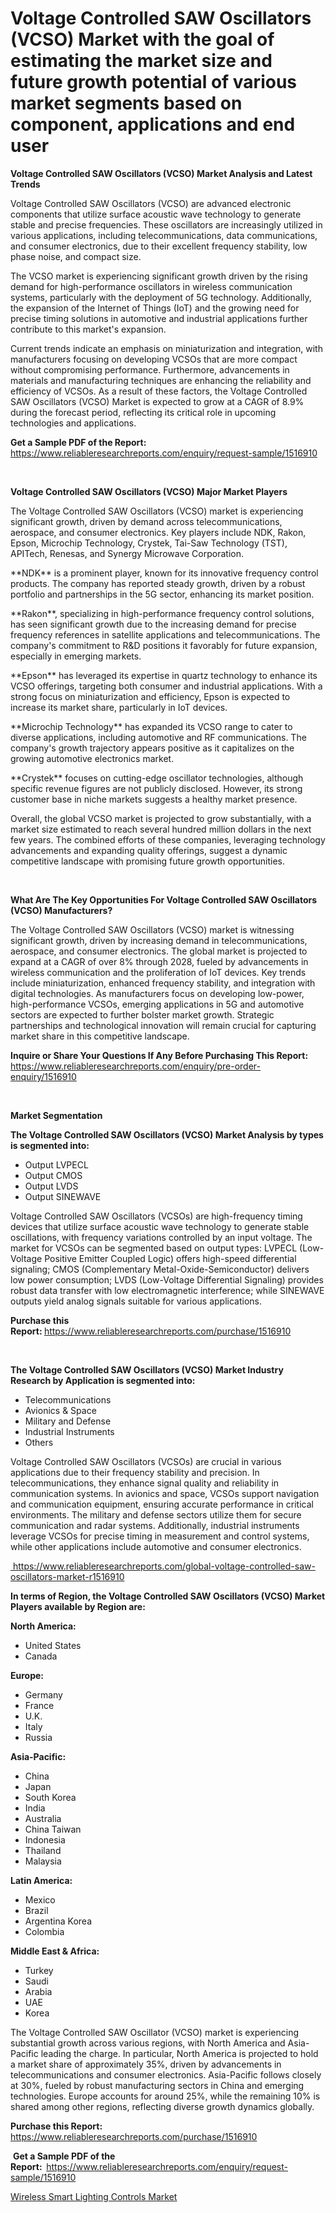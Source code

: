 <p><h1>Voltage Controlled SAW Oscillators (VCSO) Market with the goal of estimating the market size and future growth potential of various market segments based on component, applications and end user</h1></p><p><strong>Voltage Controlled SAW Oscillators (VCSO) Market Analysis and Latest Trends</strong></p>
<p><p>Voltage Controlled SAW Oscillators (VCSO) are advanced electronic components that utilize surface acoustic wave technology to generate stable and precise frequencies. These oscillators are increasingly utilized in various applications, including telecommunications, data communications, and consumer electronics, due to their excellent frequency stability, low phase noise, and compact size.</p><p>The VCSO market is experiencing significant growth driven by the rising demand for high-performance oscillators in wireless communication systems, particularly with the deployment of 5G technology. Additionally, the expansion of the Internet of Things (IoT) and the growing need for precise timing solutions in automotive and industrial applications further contribute to this market's expansion.</p><p>Current trends indicate an emphasis on miniaturization and integration, with manufacturers focusing on developing VCSOs that are more compact without compromising performance. Furthermore, advancements in materials and manufacturing techniques are enhancing the reliability and efficiency of VCSOs. As a result of these factors, the Voltage Controlled SAW Oscillators (VCSO) Market is expected to grow at a CAGR of 8.9% during the forecast period, reflecting its critical role in upcoming technologies and applications.</p></p>
<p><strong>Get a Sample PDF of the Report:&nbsp;</strong> <a href="https://www.reliableresearchreports.com/enquiry/request-sample/1516910?utm_campaign=2395&utm_medium=2&utm_source=Github&utm_content=ia&utm_term=07042025&utm_id=voltage-controlled-saw-oscillators-vcso">https://www.reliableresearchreports.com/enquiry/request-sample/1516910</a></p>
<p>&nbsp;</p>
<p><strong>Voltage Controlled SAW Oscillators (VCSO) Major Market Players</strong></p>
<p><p>The Voltage Controlled SAW Oscillators (VCSO) market is experiencing significant growth, driven by demand across telecommunications, aerospace, and consumer electronics. Key players include NDK, Rakon, Epson, Microchip Technology, Crystek, Tai-Saw Technology (TST), APITech, Renesas, and Synergy Microwave Corporation.</p><p>**NDK** is a prominent player, known for its innovative frequency control products. The company has reported steady growth, driven by a robust portfolio and partnerships in the 5G sector, enhancing its market position.</p><p>**Rakon**, specializing in high-performance frequency control solutions, has seen significant growth due to the increasing demand for precise frequency references in satellite applications and telecommunications. The company's commitment to R&D positions it favorably for future expansion, especially in emerging markets.</p><p>**Epson** has leveraged its expertise in quartz technology to enhance its VCSO offerings, targeting both consumer and industrial applications. With a strong focus on miniaturization and efficiency, Epson is expected to increase its market share, particularly in IoT devices.</p><p>**Microchip Technology** has expanded its VCSO range to cater to diverse applications, including automotive and RF communications. The company's growth trajectory appears positive as it capitalizes on the growing automotive electronics market.</p><p>**Crystek** focuses on cutting-edge oscillator technologies, although specific revenue figures are not publicly disclosed. However, its strong customer base in niche markets suggests a healthy market presence.</p><p>Overall, the global VCSO market is projected to grow substantially, with a market size estimated to reach several hundred million dollars in the next few years. The combined efforts of these companies, leveraging technology advancements and expanding quality offerings, suggest a dynamic competitive landscape with promising future growth opportunities.</p></p>
<p>&nbsp;</p>
<p><strong>What Are The Key Opportunities For Voltage Controlled SAW Oscillators (VCSO) Manufacturers?</strong></p>
<p><p>The Voltage Controlled SAW Oscillators (VCSO) market is witnessing significant growth, driven by increasing demand in telecommunications, aerospace, and consumer electronics. The global market is projected to expand at a CAGR of over 8% through 2028, fueled by advancements in wireless communication and the proliferation of IoT devices. Key trends include miniaturization, enhanced frequency stability, and integration with digital technologies. As manufacturers focus on developing low-power, high-performance VCSOs, emerging applications in 5G and automotive sectors are expected to further bolster market growth. Strategic partnerships and technological innovation will remain crucial for capturing market share in this competitive landscape.</p></p>
<p><strong>Inquire or Share Your Questions If Any Before Purchasing This Report:</strong> <a href="https://www.reliableresearchreports.com/enquiry/pre-order-enquiry/1516910?utm_campaign=2395&utm_medium=2&utm_source=Github&utm_content=ia&utm_term=07042025&utm_id=voltage-controlled-saw-oscillators-vcso">https://www.reliableresearchreports.com/enquiry/pre-order-enquiry/1516910</a></p>
<p>&nbsp;</p>
<p><strong>Market Segmentation</strong></p>
<p><strong>The Voltage Controlled SAW Oscillators (VCSO) Market Analysis by types is segmented into:</strong></p>
<p><ul><li>Output LVPECL</li><li>Output CMOS</li><li>Output LVDS</li><li>Output SINEWAVE</li></ul></p>
<p><p>Voltage Controlled SAW Oscillators (VCSOs) are high-frequency timing devices that utilize surface acoustic wave technology to generate stable oscillations, with frequency variations controlled by an input voltage. The market for VCSOs can be segmented based on output types: LVPECL (Low-Voltage Positive Emitter Coupled Logic) offers high-speed differential signaling; CMOS (Complementary Metal-Oxide-Semiconductor) delivers low power consumption; LVDS (Low-Voltage Differential Signaling) provides robust data transfer with low electromagnetic interference; while SINEWAVE outputs yield analog signals suitable for various applications. </p></p>
<p><strong>Purchase this Report:&nbsp;</strong><a href="https://www.reliableresearchreports.com/purchase/1516910?utm_campaign=2395&utm_medium=2&utm_source=Github&utm_content=ia&utm_term=07042025&utm_id=voltage-controlled-saw-oscillators-vcso">https://www.reliableresearchreports.com/purchase/1516910</a></p>
<p>&nbsp;</p>
<p><strong>The Voltage Controlled SAW Oscillators (VCSO) Market Industry Research by Application is segmented into:</strong></p>
<p><ul><li>Telecommunications</li><li>Avionics & Space</li><li>Military and Defense</li><li>Industrial Instruments</li><li>Others</li></ul></p>
<p><p>Voltage Controlled SAW Oscillators (VCSOs) are crucial in various applications due to their frequency stability and precision. In telecommunications, they enhance signal quality and reliability in communication systems. In avionics and space, VCSOs support navigation and communication equipment, ensuring accurate performance in critical environments. The military and defense sectors utilize them for secure communication and radar systems. Additionally, industrial instruments leverage VCSOs for precise timing in measurement and control systems, while other applications include automotive and consumer electronics.</p></p>
<p><a href="https://www.reliableresearchreports.com/global-voltage-controlled-saw-oscillators-market-r1516910?utm_campaign=2395&utm_medium=2&utm_source=Github&utm_content=ia&utm_term=07042025&utm_id=voltage-controlled-saw-oscillators-vcso">&nbsp;https://www.reliableresearchreports.com/global-voltage-controlled-saw-oscillators-market-r1516910</a></p>
<p><strong>In terms of Region, the Voltage Controlled SAW Oscillators (VCSO) Market Players available by Region are:</strong></p>
<p>
    <p> <strong> North America: </strong>
        <ul>
            <li>United States</li>
            <li>Canada</li>
        </ul>
        </p> 
    <p> <strong> Europe: </strong>
        <ul>
            <li>Germany</li>
            <li>France</li>
            <li>U.K.</li>
            <li>Italy</li>
            <li>Russia</li>
        </ul>
        </p> 
    <p> <strong> Asia-Pacific: </strong>
        <ul>
            <li>China</li>
            <li>Japan</li>
            <li>South Korea</li>
            <li>India</li>
            <li>Australia</li>
            <li>China Taiwan</li>
            <li>Indonesia</li>
            <li>Thailand</li>
            <li>Malaysia</li>
        </ul>
        </p> 
    <p> <strong> Latin America: </strong>
        <ul>
            <li>Mexico</li>
            <li>Brazil</li>
            <li>Argentina Korea</li>
            <li>Colombia</li>
        </ul>
        </p> 
    <p> <strong> Middle East & Africa: </strong>
        <ul>
            <li>Turkey</li>
            <li>Saudi</li>
            <li>Arabia</li>
            <li>UAE</li>
            <li>Korea</li>
        </ul>
    </p>
    </p>
<p><p>The Voltage Controlled SAW Oscillator (VCSO) market is experiencing substantial growth across various regions, with North America and Asia-Pacific leading the charge. In particular, North America is projected to hold a market share of approximately 35%, driven by advancements in telecommunications and consumer electronics. Asia-Pacific follows closely at 30%, fueled by robust manufacturing sectors in China and emerging technologies. Europe accounts for around 25%, while the remaining 10% is shared among other regions, reflecting diverse growth dynamics globally.</p></p>
<p><strong>Purchase this Report: </strong><a href="https://www.reliableresearchreports.com/purchase/1516910?utm_campaign=2395&utm_medium=2&utm_source=Github&utm_content=ia&utm_term=07042025&utm_id=voltage-controlled-saw-oscillators-vcso">https://www.reliableresearchreports.com/purchase/1516910</a></p>
<p>&nbsp;<strong>Get a Sample PDF of the Report:&nbsp;&nbsp;</strong><a href="https://www.reliableresearchreports.com/enquiry/request-sample/1516910?utm_campaign=2395&utm_medium=2&utm_source=Github&utm_content=ia&utm_term=07042025&utm_id=voltage-controlled-saw-oscillators-vcso">https://www.reliableresearchreports.com/enquiry/request-sample/1516910</a></p>
<p><strong></strong></p>
<p><p><a href="https://github.com/hillsmyung726/Market-Research-Report-List-1/blob/main/wireless-smart-lighting-controls-market.md?utm_campaign=2395&utm_medium=2&utm_source=Github&utm_content=ia&utm_term=07042025&utm_id=voltage-controlled-saw-oscillators-vcso">Wireless Smart Lighting Controls Market</a></p></p>